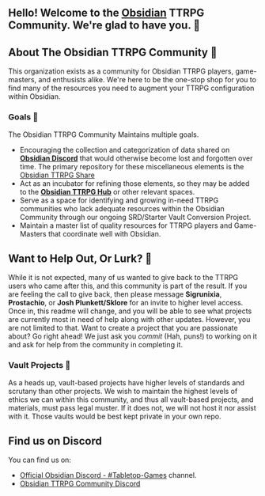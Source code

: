 ## Hello! Welcome to the [Obsidian](http://obsidian.md) TTRPG Community. We're glad to have you. 👋

## About The Obsidian TTRPG Community 🎲
This organization exists as a community for Obsidian TTRPG players, game-masters, and enthusists alike. We're here to be the one-stop shop for you to find many of the resources you need to augment your TTRPG configuration within Obsidian.

### Goals 🥅

The Obsidian TTRPG Community Maintains multiple goals.

- Encouraging the collection and categorization of data shared on **[Obsidian Discord](https://discord.gg/obsidianmd)** that would otherwise become lost and forgotten over time. The primary repository for these miscellaneous elements is the [Obsidian TTRPG Share](https://github.com/Obsidian-TTRPG-Community/ObsidianTTRPGShare)
- Act as an incubator for refining those elements, so they may be added to the **[Obsidian TTRPG Hub](https://publish.obsidian.md/hub/04+-+Guides%2C+Workflows%2C+%26+Courses/for+TTRPG)** or other relevant spaces.
- Serve as a space for identifying and growing in-need TTRPG communities who lack adequate resources within the Obsidian Community through our ongoing SRD/Starter Vault Conversion Project.
- Maintain a master list of quality resources for TTRPG players and Game-Masters that coordinate well with Obsidian.

## Want to Help Out, Or Lurk? 🫶

While it is not expected, many of us wanted to give back to the TTRPG users who came after this, and this community is part of the result. If you are feeling the call to give back, then please message **Sigrunixia**, **Prostachio**, or **Josh Plunkett/Sklore** for an invite to higher level access. Once in, this readme will change, and you will be able to see what projects are currently most in need of help along with other updates. However, you are not limited to that. Want to create a project that you are passionate about? Go right ahead! We just ask you *commit* (Hah, puns!) to working on it and ask for help from the community in completing it. 

### Vault Projects 📌

As a heads up, vault-based projects have higher levels of standards and scrutany than other projects. We wish to maintain the highest levels of ethics we can within this community, and thus all vault-based projects, and materials, must pass legal muster. If it does not, we will not host it nor assist with it. Those vaults would be best kept private in your own repo.

## Find us on Discord

You can find us on:
- [Official Obsidian Discord - #Tabletop-Games](https://discord.gg/obsidianmd) channel.
- [Obsidian TTRPG Community Discord](https://discord.gg/Zpmr37Uv)

